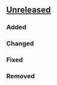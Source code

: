 ## [Unreleased](https://github.com/erickguan/ffi-icu/compare/v0.5.3...master) ##

### Added


### Changed


### Fixed


### Removed

